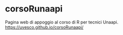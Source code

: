 # corsoRunaapi
Pagina web di appoggio al corso di R per tecnici Unaapi.<br>
<https://uvesco.github.io/corsoRunaapi/>
